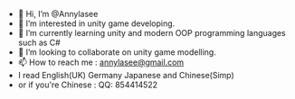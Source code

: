 - 👋 Hi, I’m @Annylasee
- 👀 I’m interested in unity game developing.
- 🌱 I’m currently learning unity and modern OOP programming languages such as C#
- 💞️ I’m looking to collaborate on unity game modelling.
- 📫 How to reach me : annylasee@gmail.com 
- I read English(UK) Germany Japanese and Chinese(Simp)
- or if you're Chinese : QQ: 854414522 

<!---
Annylasee/Annylasee is a ✨ special ✨ repository because its `README.md` (this file) appears on your GitHub profile.
You can click the Preview link to take a look at your changes.
--->
